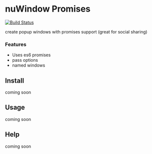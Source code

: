 # nuWindow Promises

[![Build Status](https://img.shields.io/travis/electblake/nuwindow-promises.svg?branch=master)](http://travis-ci.org/docpad/docpad "Check this project's build status on TravisCI")

create popup windows with promises support (great for social sharing)

### Features

* Uses es6 promises
* pass options
* named windows


## Install
coming soon
## Usage
coming soon
## Help
coming soon
